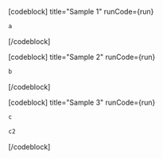 
<!-- THIS IS COMMENT -->

[codeblock] title="Sample 1" runCode={run}

```js alias="javascript"
a
```

[/codeblock]

[codeblock] title="Sample 2" runCode={run}

```rust
b
```

[/codeblock]

[codeblock] title="Sample 3" runCode={run}

```rust
c
```

```js
c2
```

[/codeblock]